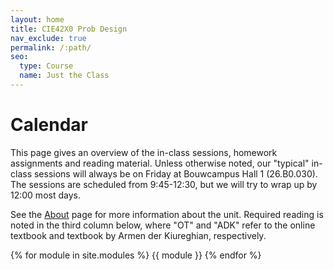 ```yaml
---
layout: home
title: CIE42X0 Prob Design
nav_exclude: true
permalink: /:path/
seo:
  type: Course
  name: Just the Class
---
```


# Calendar

This page gives an overview of the in-class sessions, homework assignments and reading material. Unless otherwise noted, our "typical" in-class sessions will always be on Friday at Bouwcampus Hall 1 (26.B0.030). The sessions are scheduled from 9:45-12:30, but we will try to wrap up by 12:00 most days.

See the [About](about.md) page for more information about the unit. Required reading is noted in the third column below, where "OT" and "ADK" refer to the online textbook and textbook by Armen der Kiureghian, respectively.

{% for module in site.modules %}
{{ module }}
{% endfor %}
